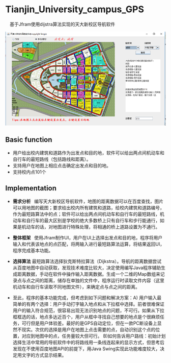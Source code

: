 # Tianjin_University_campus_GPS
&emsp;基于Jfram使用dijstra算法实现的天大新校区导航软件

![运行效果图](resource/result.png "效果图")
## Basic function
+ 用户给出校内建筑和道路作为出发点和目的地，软件可以给出两点间机动车和自行车的最短路线（包括路线和距离）。
+ 支持用户在地图上相应点击确定出发点和目的地。
+ 支持校内点101个
## Implementation
+ **需求分析** &ensp;编写天大新校区导航软件，地图的距离数据可以在百度查找，图片可以用地图的截图；要求给出校内所有建筑和道路，给校内建筑和道路编号，作为最短路算法中的点；软件可以给出两点间机动车和自行车的最短路线，机动车和自行车的最大区别是学校的绝大多数桥上只有自行车和步行能通行，如果是机动车的话，对地图进行特殊处理，将相通的桥上道路设置为不通行。

+ **整体框架** &ensp;使用Jfram制作UI，用户在UI上选择出发点和目的地，程序将用户输入和代表该地点的点匹配，将两输入进行最短路算法运算，将结果返回UI，程序完成基本功能。
  
+ **选择算法** 最短路算法选择狄克斯特拉算法（Dijkstra）。导航的距离数据尝试从百度地图中自动获取，发现技术难度比较大，决定使用编写Java程序辅助生成距离数据，手动在软件中操作输入距离数据。生成一个二维的Map数组来记录点与点之间的距离，储存在单独的文件中，程序运行时读取文件内容（这里机动车和自行车读取不同地图文件），来确定点与点之间的距离。

+ 至此，程序的基本功能完成，但考虑到如下问题和解决方案：A) 用户输入最简单的有两个选择：用户手动打字输入地点和从下拉框中选择。前者很难保证用户的输入符合规范，很容易出现无法识别地点的问题，不可行。如果从下拉框框选的话，地点多达近百个，用户从框中寻找自己想要的地点是个很麻烦任务，可行但是用户体验差。最好的是GPS自动定位，但在一款PC断设备上显然不现实。次优的选择是用户在地图上点击需要的点，自动识别这个点的位置，对应到地图中的点，任务量较大但可行。 B)如何告诉用户路线：初始计划选择生活中常用的导航软件中的将路线用一条线连起来的显示方式，但思考后发现在不使用百度地图API的前提下，用Java Swing实现此功能难度较大，决定用文字的方式显示结果。
